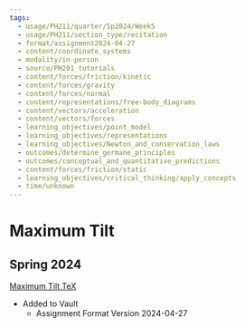 ```yaml
---
tags:
  - usage/PH211/quarter/Sp2024/Week5
  - usage/PH211/section_type/recitation
  - format/assignment2024-04-27
  - content/coordinate_systems
  - modality/in-person
  - source/PH201_tutorials
  - content/forces/friction/kinetic
  - content/forces/gravity
  - content/forces/normal
  - content/representations/free-body_diagrams
  - content/vectors/acceleration
  - content/vectors/forces
  - learning_objectives/point_model
  - learning_objectives/representations
  - learning_objectives/Newton_and_conservation_laws
  - outcomes/determine_germane_principles
  - outcomes/conceptual_and_quantitative_predictions
  - content/forces/friction/static
  - learning_objectives/critical_thinking/apply_concepts
  - time/unknown
---
```

# Maximum Tilt
## Spring 2024
[Maximum Tilt TeX](./Maximum_Tilt.tex)
* Added to Vault
	* Assignment Format Version 2024-04-27